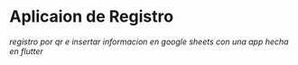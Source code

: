 # Aplicaion de Registro
_registro por qr e insertar informacion en google sheets con una app hecha en flutter_
